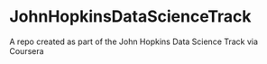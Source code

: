 JohnHopkinsDataScienceTrack
===========================

A repo created as part of the John Hopkins Data Science Track via Coursera
